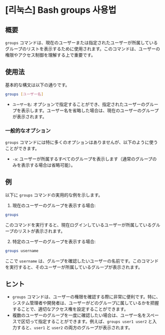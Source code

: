 # [리눅스] Bash groups 사용법

## 概要
`groups` コマンドは、現在のユーザーまたは指定されたユーザーが所属しているグループのリストを表示するために使用されます。このコマンドは、ユーザーの権限やアクセス制御を理解する上で重要です。

## 使用法
基本的な構文は以下の通りです。

```bash
groups [ユーザー名]
```

- `ユーザー名`: オプションで指定することができ、指定されたユーザーのグループを表示します。ユーザー名を省略した場合は、現在のユーザーのグループが表示されます。

### 一般的なオプション
`groups` コマンドには特に多くのオプションはありませんが、以下のように使うことができます。

- `-a`: ユーザーが所属するすべてのグループを表示します（通常のグループのみを表示する場合は省略可能）。

## 例
以下に `groups` コマンドの実用的な例を示します。

1. 現在のユーザーのグループを表示する場合:

```bash
groups
```

このコマンドを実行すると、現在ログインしているユーザーが所属しているグループのリストが表示されます。

2. 特定のユーザーのグループを表示する場合:

```bash
groups username
```

ここで `username` は、グループを確認したいユーザーの名前です。このコマンドを実行すると、そのユーザーが所属しているグループが表示されます。

## ヒント
- `groups` コマンドは、ユーザーの権限を確認する際に非常に便利です。特に、システム管理者や開発者は、ユーザーがどのグループに属しているかを把握することで、適切なアクセス権を設定することができます。
- 複数のユーザーのグループを一度に確認したい場合は、ユーザー名をスペースで区切って指定することができます。例えば、`groups user1 user2` と入力すると、`user1` と `user2` の両方のグループが表示されます。